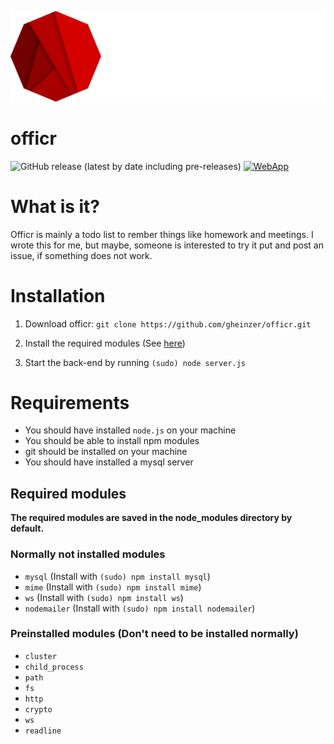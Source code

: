 ![Logo](assets/logo_with_text_light.svg)

# officr

![GitHub release (latest by date including pre-releases)](https://img.shields.io/github/v/release/gheinzer/officr?color=%23d40000&include_prereleases&logo=github&style=for-the-badge)
[![WebApp](https://img.shields.io/website?down_color=red&label=webapp&style=for-the-badge&up_color=green&url=http%3A%2F%2Fofficr.gabrielheinzer.ch&)](http://officr.gabrielheinzer.ch)

# What is it?

Officr is mainly a todo list to rember things like homework and meetings. I wrote this for me, but maybe, someone is interested to try it put and post an issue, if something does not work.

# Installation

1. Download officr:
   `git clone https://github.com/gheinzer/officr.git`

2. Install the required modules (See [here](#Required_modules))
3. Start the back-end by running `(sudo) node server.js`

# Requirements

-   You should have installed `node.js` on your machine
-   You should be able to install npm modules
-   git should be installed on your machine
-   You should have installed a mysql server

## Required modules

**The required modules are saved in the node_modules directory by default.**

### Normally not installed modules

-   `mysql` (Install with `(sudo) npm install mysql`)
-   `mime` (Install with `(sudo) npm install mime`)
-   `ws` (Install with `(sudo) npm install ws`)
-   `nodemailer` (Install with `(sudo) npm install nodemailer`)

### Preinstalled modules (Don't need to be installed normally)

-   `cluster`
-   `child_process`
-   `path`
-   `fs`
-   `http`
-   `crypto`
-   `ws`
-   `readline`
